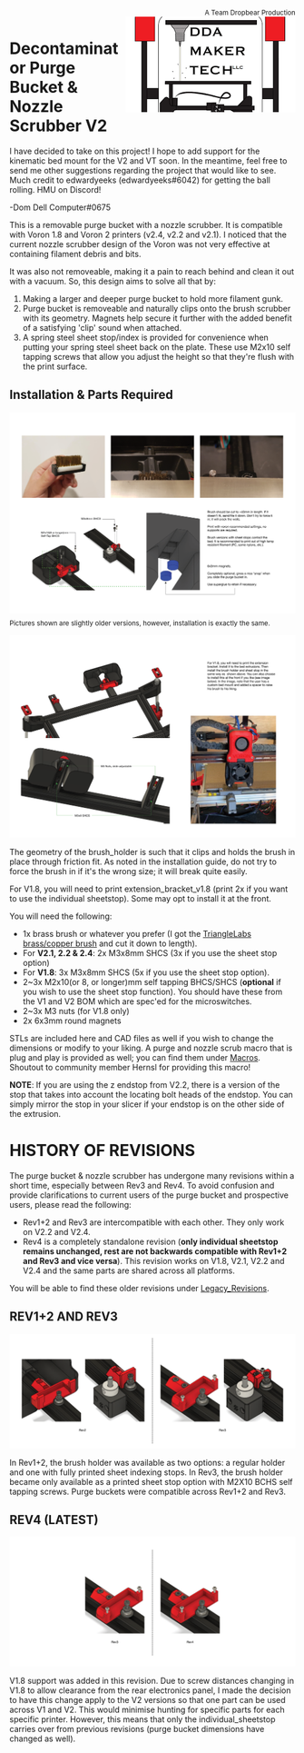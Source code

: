 <div style="text-align: right"><sub>A Team Dropbear Production</sub></div>
<img align="right" width="299" height="168" src="Images/logo.png">

# Decontaminator Purge Bucket & Nozzle Scrubber V2

I have decided to take on this project! I hope to add support for the kinematic bed mount for the V2 and VT soon. In the meantime, feel free to send me other suggestions regarding the project that would like to see. Much credit to edwardyeeks (edwardyeeks#6042) for getting the ball rolling. HMU on Discord!

-Dom Dell Computer#0675

This is a removable purge bucket with a nozzle scrubber. It is compatible with Voron 1.8 and Voron 2 printers (v2.4, v2.2 and v2.1). I noticed that the current nozzle scrubber design of the Voron was not very effective at containing filament debris and bits.

It was also not removeable, making it a pain to reach behind and clean it out with a vacuum. So, this design aims to solve all that by:

1) Making a larger and deeper purge bucket to hold more filament gunk.
2) Purge bucket is removeable and naturally clips onto the brush scrubber with its geometry. Magnets help secure it further with the added benefit of a satisfying 'clip' sound when attached.
3) A spring steel sheet stop/index is provided for convenience when putting your spring steel sheet back on the plate. These use M2x10 self tapping screws that allow you adjust the height so that they're flush with the print surface.

## Installation & Parts Required

![Installation_Guide](./Images/Installation_Guide_rev4.png)
<sub>Pictures shown are slightly older versions, however, installation is exactly the same. </sub>

![Installation_Guide](./Images/Installation_Guide_v1.8_rev4.png)

The geometry of the brush_holder is such that it clips and holds the brush in place through friction fit. As noted in the installation guide, do not try to force the brush in if it's the wrong size; it will break quite easily.

For V1.8, you will need to print extension_bracket_v1.8 (print 2x if you want to use the individual sheetstop). Some may opt to install it at the front.

You will need the following:

- 1x brass brush or whatever you prefer (I got the [TriangleLabs brass/copper brush](https://www.aliexpress.com/item/33053117369.html?spm=2114.12010615.8148356.2.315e106dfzI86U) and cut it down to length).
- For **V2.1, 2.2 & 2.4**: 2x M3x8mm SHCS (3x if you use the sheet stop option)
- For **V1.8**: 3x M3x8mm SHCS (5x if you use the sheet stop option).
- 2~3x M2x10(or 8, or longer)mm self tapping BHCS/SHCS (**optional** if you wish to use the sheet stop function). You should have these from the V1 and V2 BOM which are spec'ed for the microswitches.
- 2~3x M3 nuts (for V1.8 only)
- 2x 6x3mm round magnets

STLs are included here and CAD files as well if you wish to change the dimensions or modify to your liking. A purge and nozzle scrub macro that is plug and play is provided as well; you can find them under [Macros](./Macros). Shoutout to community member Hernsl for providing this macro!

**NOTE**: If you are using the z endstop from V2.2, there is a version of the stop that takes into account the locating bolt heads of the endstop. You can simply mirror the stop in your slicer if your endstop is on the other side of the extrusion.

# HISTORY OF REVISIONS

The purge bucket & nozzle scrubber has undergone many revisions within a short time, especially between Rev3 and Rev4. To avoid confusion and provide clarifications to current users of the purge bucket and prospective users, please read the following:

- Rev1+2 and Rev3 are intercompatible with each other. They only work on V2.2 and V2.4.
- Rev4 is a completely standalone revision (**only individual sheetstop remains unchanged, rest are not backwards compatible with Rev1+2 and Rev3 and vice versa**). This revision works on V1.8, V2.1, V2.2 and V2.4 and the same parts are shared across all platforms.

You will be able to find these older revisions under [Legacy_Revisions](./Legacy_Revisions).

## REV1+2 AND REV3

![Revision_Comparisons](./Images/rev2_rev3_comparison.png)

In Rev1+2, the brush holder was available as two options: a regular holder and one with fully printed sheet indexing stops. In Rev3, the brush holder became only available as a printed sheet stop option with M2X10 BCHS self tapping screws. Purge buckets were compatible across Rev1+2 and Rev3.

## REV4 (LATEST)

![Revision_Comparisons](./Images/rev3_rev4_comparison.png)

V1.8 support was added in this revision. Due to screw distances changing in V1.8 to allow clearance from the rear electronics panel, I made the decision to have this change apply to the V2 versions so that one part can be used across V1 and V2. This would minimise hunting for specific parts for each specific printer. However, this means that only the individual_sheetstop carries over from previous revisions (purge bucket dimensions have changed as well).

